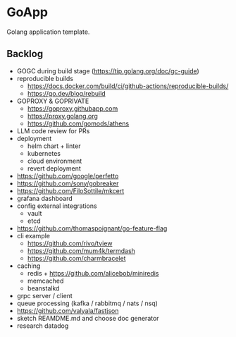 # GoApp

Golang application template.

## Backlog

+ GOGC during build stage (https://tip.golang.org/doc/gc-guide)
+ reproducible builds
  * https://docs.docker.com/build/ci/github-actions/reproducible-builds/
  * https://go.dev/blog/rebuild
+ GOPROXY & GOPRIVATE
  * https://goproxy.githubapp.com
  * https://proxy.golang.org
  * https://github.com/gomods/athens
+ LLM code review for PRs
+ deployment
  * helm chart + linter
  * kubernetes
  * cloud environment
  * revert deployment
+ https://github.com/google/perfetto
+ https://github.com/sony/gobreaker
+ https://github.com/FiloSottile/mkcert 
+ grafana dashboard
+ config external integrations
  * vault
  * etcd
+ https://github.com/thomaspoignant/go-feature-flag
+ cli example
  * https://github.com/rivo/tview
  * https://github.com/mum4k/termdash
  * https://github.com/charmbracelet
+ caching
    * redis + https://github.com/alicebob/miniredis
    * memcached
    * beanstalkd
+ grpc server / client
+ queue processing (kafka / rabbitmq / nats / nsq)
+ https://github.com/valyala/fastjson
+ sketch REAMDME.md and choose doc generator
+ research datadog

